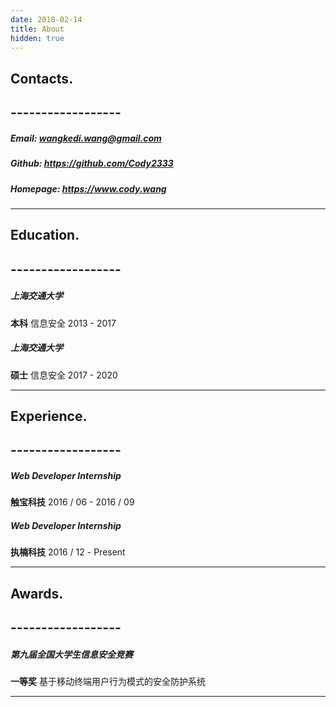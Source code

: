 ```yaml
---
date: 2018-02-14
title: About
hidden: true
---
```


## Contacts.
## ------------------

##### Email:  wangkedi.wang@gmail.com
##### Github: https://github.com/Cody2333
##### Homepage: https://www.cody.wang

***

## Education.
## ------------------

##### 上海交通大学
**本科** 信息安全 2013 - 2017

##### 上海交通大学
**硕士** 信息安全 2017 - 2020

***

## Experience.
## ------------------

##### Web Developer Internship
**触宝科技**  2016 / 06  -  2016 / 09

##### Web Developer Internship
**执楠科技**  2016 / 12  -  Present

***

## Awards.
## ------------------

##### 第九届全国大学生信息安全竞赛
**一等奖** 基于移动终端用户行为模式的安全防护系统

***
